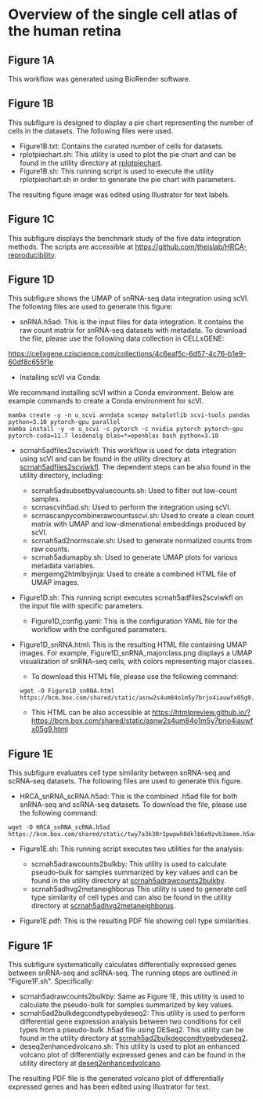 # Overview of the single cell atlas of the human retina

## Figure 1A

This workflow was generated using BioRender software.

## Figure 1B

This subfigure is designed to display a pie chart representing the number of cells in the datasets. The following files were used.

- Figure1B.txt: Contains the curated number of cells for datasets.
- rplotpiechart.sh: This utility is used to plot the pie chart and can be found in the utility directory at [rplotpiechart](../../utility/rplotpiechart).
- Figure1B.sh: This running script is used to execute the utility rplotpiechart.sh in order to generate the pie chart with parameters.

The resulting figure image was edited using Illustrator for text labels.

## Figure 1C

This subfigure displays the benchmark study of the five data integration methods. The scripts are accessible at https://github.com/theislab/HRCA-reproducibility.

## Figure 1D

This subfigure shows the UMAP of snRNA-seq data integration using scVI. The following files are used to generate this figure:

- snRNA.h5ad: This is the input files for data integration. It contains the raw count matrix for snRNA-seq datasets with metadata. To download the file, please use the following data collection in CELLxGENE:

https://cellxgene.cziscience.com/collections/4c6eaf5c-6d57-4c76-b1e9-60df8c655f1e

- Installing scVI via Conda:

We recommand installing scVI within a Conda environment. Below are example commands to create a Conda environment for scVI.

```
mamba create -y -n u_scvi anndata scanpy matplotlib scvi-tools pandas python=3.10 pytorch-gpu parallel
mamba install -y -n u_scvi -c pytorch -c nvidia pytorch pytorch-gpu pytorch-cuda=11.7 leidenalg blas=*=openblas bash python=3.10
```

- scrnah5adfiles2scviwkfl: This workflow is used for data integration using scVI and can be found in the utility directory at [scrnah5adfiles2scviwkfl](../../utility/scrnah5adfiles2scviwkfl). The dependent steps can be also found in the utility directory, including:

  - scrnah5adsubsetbyvaluecounts.sh: Used to filter out low-count samples.
  - scrnascvih5ad.sh: Used to perform the integration using scVI.
  - scrnascanpycombinerawcountsscvi.sh: Used to create a clean count matrix with UMAP and low-dimenstional embeddings produced by scVI.
  - scrnah5ad2normscale.sh: Used to generate normalized counts from raw counts.
  - scrnah5adumapby.sh: Used to generate UMAP plots for various metadata variables.
  - mergeimg2htmlbyjinja: Used to create a combined HTML file of UMAP images.

- Figure1D.sh: This running script executes scrnah5adfiles2scviwkfl on the input file with specific parameters.
  - Figure1D_config.yaml: This is the configuration YAML file for the workflow with the configured parameters.

- Figure1D_snRNA.html: This is the resulting HTML file containing UMAP images. For example, Figure1D_snRNA_majorclass.png displays a UMAP visualization of snRNA-seq cells, with colors representing major classes.

  - To download this HTML file, please use the following command:

  ```
  wget -O Figure1D_snRNA.html https://bcm.box.com/shared/static/asnw2s4um84o1m5y7brjo4iauwfx05g9.html
  ```

  - This HTML can be also accessible at https://htmlpreview.github.io/?https://bcm.box.com/shared/static/asnw2s4um84o1m5y7brjo4iauwfx05g9.html

## Figure 1E

This subfigure evaluates cell type similarity between snRNA-seq and scRNA-seq datasets. The following files are used to generate this figure.

- HRCA_snRNA_scRNA.h5ad: This is the combined .h5ad file for both snRNA-seq and scRNA-seq datasets. To download the file, please use the following command:

```
wget -O HRCA_snRNA_scRNA.h5ad https://bcm.box.com/shared/static/twy7a3k30r1pwpwh8dklb6o9zvb3amem.h5ad
```

- Figure1E.sh: This running script executes two utilities for the analysis:
  - scrnah5adrawcounts2bulkby: This utility is used to calculate pseudo-bulk for samples summarized by key values and can be found in the utility directory at [scrnah5adrawcounts2bulkby](../../utility/scrnah5adrawcounts2bulkby).
  - scrnah5adhvg2metaneighborus This utility is used to generate cell type similarity of cell types and can also be found in the utility directory at [scrnah5adhvg2metaneighborus](../../utility/scrnah5adhvg2metaneighborus).

- Figure1E.pdf: This is the resulting PDF file showing cell type similarities.

## Figure 1F

This subfigure systematically calculates differentially expressed genes between snRNA-seq and scRNA-seq. The running steps are outlined in "Figure1F.sh". Specifically:

- scrnah5adrawcounts2bulkby: Same as Figure 1E, this utility is used to calculate the pseudo-bulk for samples summarized by key values.
- scrnah5ad2bulkdegcondtypebydeseq2: This utility is used to perform differential gene expression analysis between two conditions for cell types from a pseudo-bulk .h5ad file using DESeq2. This utility can be found in the utility directory at [scrnah5ad2bulkdegcondtypebydeseq2](../../utility/scrnah5ad2bulkdegcondtypebydeseq2).
- deseq2enhancedvolcano.sh: This utility is used to plot an enhanced volcano plot of differentially expressed genes and can be found in the utility directory at [deseq2enhancedvolcano](../../utility/deseq2enhancedvolcano).

The resulting PDF file is the generated volcano plot of differentially expressed genes and has been edited using Illustrator for text.


